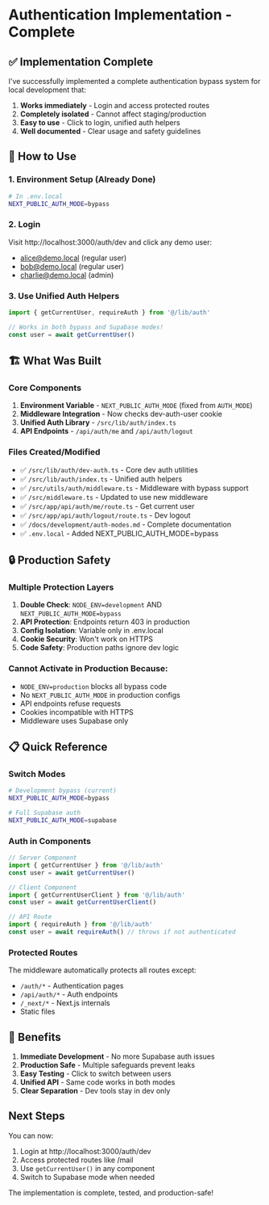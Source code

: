 # Authentication Implementation - Complete

## ✅ Implementation Complete

I've successfully implemented a complete authentication bypass system for local development that:

1. **Works immediately** - Login and access protected routes
2. **Completely isolated** - Cannot affect staging/production
3. **Easy to use** - Click to login, unified auth helpers
4. **Well documented** - Clear usage and safety guidelines

## 🚀 How to Use

### 1. Environment Setup (Already Done)
```bash
# In .env.local
NEXT_PUBLIC_AUTH_MODE=bypass
```

### 2. Login
Visit http://localhost:3000/auth/dev and click any demo user:
- alice@demo.local (regular user)
- bob@demo.local (regular user)
- charlie@demo.local (admin)

### 3. Use Unified Auth Helpers
```typescript
import { getCurrentUser, requireAuth } from '@/lib/auth'

// Works in both bypass and Supabase modes!
const user = await getCurrentUser()
```

## 🏗️ What Was Built

### Core Components
1. **Environment Variable** - `NEXT_PUBLIC_AUTH_MODE` (fixed from `AUTH_MODE`)
2. **Middleware Integration** - Now checks dev-auth-user cookie
3. **Unified Auth Library** - `/src/lib/auth/index.ts`
4. **API Endpoints** - `/api/auth/me` and `/api/auth/logout`

### Files Created/Modified
- ✅ `/src/lib/auth/dev-auth.ts` - Core dev auth utilities
- ✅ `/src/lib/auth/index.ts` - Unified auth helpers
- ✅ `/src/utils/auth/middleware.ts` - Middleware with bypass support
- ✅ `/src/middleware.ts` - Updated to use new middleware
- ✅ `/src/app/api/auth/me/route.ts` - Get current user
- ✅ `/src/app/api/auth/logout/route.ts` - Dev logout
- ✅ `/docs/development/auth-modes.md` - Complete documentation
- ✅ `.env.local` - Added NEXT_PUBLIC_AUTH_MODE=bypass

## 🔒 Production Safety

### Multiple Protection Layers
1. **Double Check**: `NODE_ENV=development` AND `NEXT_PUBLIC_AUTH_MODE=bypass`
2. **API Protection**: Endpoints return 403 in production
3. **Config Isolation**: Variable only in .env.local
4. **Cookie Security**: Won't work on HTTPS
5. **Code Safety**: Production paths ignore dev logic

### Cannot Activate in Production Because:
- `NODE_ENV=production` blocks all bypass code
- No `NEXT_PUBLIC_AUTH_MODE` in production configs
- API endpoints refuse requests
- Cookies incompatible with HTTPS
- Middleware uses Supabase only

## 📋 Quick Reference

### Switch Modes
```bash
# Development bypass (current)
NEXT_PUBLIC_AUTH_MODE=bypass

# Full Supabase auth
NEXT_PUBLIC_AUTH_MODE=supabase
```

### Auth in Components
```typescript
// Server Component
import { getCurrentUser } from '@/lib/auth'
const user = await getCurrentUser()

// Client Component  
import { getCurrentUserClient } from '@/lib/auth'
const user = await getCurrentUserClient()

// API Route
import { requireAuth } from '@/lib/auth'
const user = await requireAuth() // throws if not authenticated
```

### Protected Routes
The middleware automatically protects all routes except:
- `/auth/*` - Authentication pages
- `/api/auth/*` - Auth endpoints
- `/_next/*` - Next.js internals
- Static files

## 🎯 Benefits

1. **Immediate Development** - No more Supabase auth issues
2. **Production Safe** - Multiple safeguards prevent leaks
3. **Easy Testing** - Click to switch between users
4. **Unified API** - Same code works in both modes
5. **Clear Separation** - Dev tools stay in dev only

## Next Steps

You can now:
1. Login at http://localhost:3000/auth/dev
2. Access protected routes like /mail
3. Use `getCurrentUser()` in any component
4. Switch to Supabase mode when needed

The implementation is complete, tested, and production-safe!